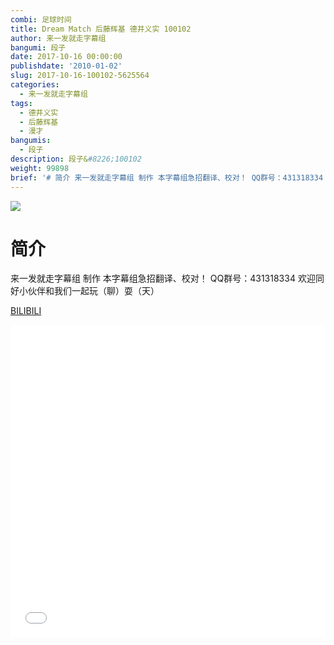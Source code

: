 ```yaml
---
combi: 足球时间
title: Dream Match 后藤辉基 德井义实 100102
author: 来一发就走字幕组
bangumi: 段子
date: 2017-10-16 00:00:00
publishdate: '2010-01-02'
slug: 2017-10-16-100102-5625564
categories:
  - 来一发就走字幕组
tags:
  - 德井义实
  - 后藤辉基
  - 漫才
bangumis:
  - 段子
description: 段子&#8226;100102
weight: 99898
brief: '# 简介 来一发就走字幕组 制作 本字幕组急招翻译、校对！ QQ群号：431318334 欢迎同好小伙伴和我们一起玩（聊）耍（天）'
---
```


![](https://i.imgur.com/AH0dye8.jpg)

# 简介  
来一发就走字幕组 制作 本字幕组急招翻译、校对！ QQ群号：431318334 欢迎同好小伙伴和我们一起玩（聊）耍（天）

  [BILIBILI](https://www.bilibili.com/video/av5625564/)


<div class="vcontainer">  <iframe class='video' src="//www.bilibili.com/blackboard/player.html?aid=5625564" width="100%" height="500" frameborder="0" allowfullscreen="allowfullscreen"></iframe></div>
